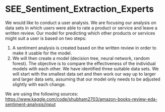 # SEE_Sentiment_Extraction_Experts

We would like to conduct a user analysis. We are focusing our analysis on data sets in which users were able to rate a product or service and leave a written review. Our model for predicting which other products or services might suit a user is based on two steps:
1. A sentiment analysis is created based on the written review in order to make it usable for the model.
2. We will then create a model (decision tree, neural network, random forest). The objective is to compare the effectiveness of the individual models with each other.
We have identified three suitable data sets. We will start with the smallest data set and then work our way up to larger and larger data sets, assuming that our model only needs to be adjusted slightly with each change.

We are using the following sources:
https://www.kaggle.com/code/shubham2703/amazon-books-review-eda-sentiment-analysis/input
